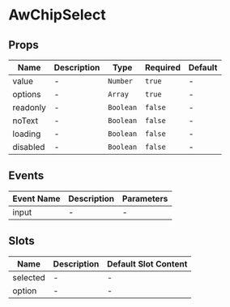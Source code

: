 # AwChipSelect

## Props

<!-- @vuese:AwChipSelect:props:start -->
|Name|Description|Type|Required|Default|
|---|---|---|---|---|
|value|-|`Number`|`true`|-|
|options|-|`Array`|`true`|-|
|readonly|-|`Boolean`|`false`|-|
|noText|-|`Boolean`|`false`|-|
|loading|-|`Boolean`|`false`|-|
|disabled|-|`Boolean`|`false`|-|

<!-- @vuese:AwChipSelect:props:end -->


## Events

<!-- @vuese:AwChipSelect:events:start -->
|Event Name|Description|Parameters|
|---|---|---|
|input|-|-|

<!-- @vuese:AwChipSelect:events:end -->



## Slots
<!-- @vuese:AwChipSelect:slots:start -->
|Name|Description|Default Slot Content|
|---|---|---|
|selected|-|-|
|option|-|-|

<!-- @vuese:AwChipSelect:slots:end -->
                            